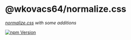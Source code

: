 # @wkovacs64/normalize.css

_[normalize.css][normalize.css] with some additions_

[![npm Version][npm-image]][npm-url]

[npm-image]:
  https://img.shields.io/npm/v/@wkovacs64/normalize.css.svg?style=flat-square
[npm-url]: https://www.npmjs.com/package/@wkovacs64/normalize.css
[normalize.css]: https://github.com/necolas/normalize.css/
